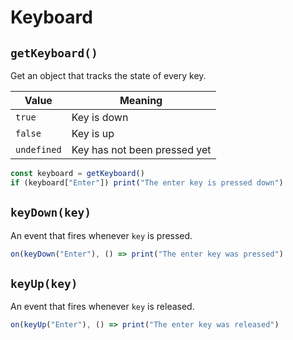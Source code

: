 # Keyboard

## `getKeyboard()`

Get an object that tracks the state of every key.

| Value       | Meaning                      |
| ----------- | ---------------------------- |
| `true`      | Key is down                  |
| `false`     | Key is up                    |
| `undefined` | Key has not been pressed yet |

```javascript
const keyboard = getKeyboard()
if (keyboard["Enter"]) print("The enter key is pressed down")
```

## `keyDown(key)`

An event that fires whenever `key` is pressed.

```javascript
on(keyDown("Enter"), () => print("The enter key was pressed")
```

## `keyUp(key)`

An event that fires whenever `key` is released.

```javascript
on(keyUp("Enter"), () => print("The enter key was released")
```
